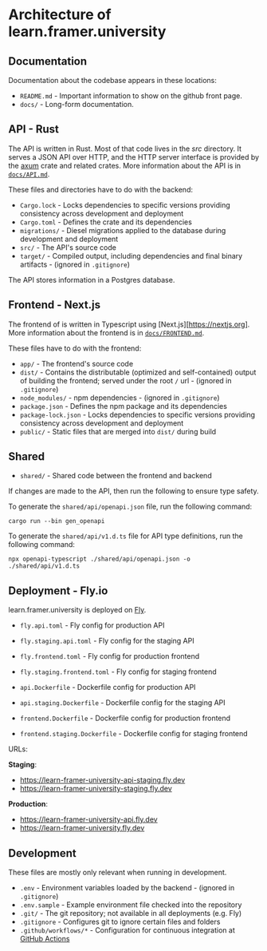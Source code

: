 # Architecture of learn.framer.university

## Documentation

Documentation about the codebase appears in these locations:

- `README.md` - Important information to show on the github front page.
- `docs/` - Long-form documentation.

## API - Rust

The API  is written in Rust. Most of that code lives in the _src_ directory. It
serves a JSON API over HTTP, and the HTTP server interface is provided by the [axum](https://crates.io/crates/axum) crate and
related crates. More information about the API is in
[`docs/API.md`](https://github.com/sakib25800/learn-framer-university/blob/main/docs/API.md).

These files and directories have to do with the backend:

- `Cargo.lock` - Locks dependencies to specific versions providing consistency across development
  and deployment
- `Cargo.toml` - Defines the crate and its dependencies
- `migrations/` - Diesel migrations applied to the database during development and deployment
- `src/` - The API's source code
- `target/` - Compiled output, including dependencies and final binary artifacts - (ignored in
  `.gitignore`)

The API stores information in a Postgres database.

## Frontend - Next.js

The frontend of is written in Typescript using [Next.js][https://nextjs.org]. More information about the
frontend is in [`docs/FRONTEND.md`](https://github.com/sakib25800/learn-framer-university/blob/main/docs/FRONTEND.md).

These files have to do with the frontend:

- `app/` - The frontend's source code
- `dist/` - Contains the distributable (optimized and self-contained) output of building the
  frontend; served under the root `/` url - (ignored in `.gitignore`)
- `node_modules/` - npm dependencies - (ignored in `.gitignore`)
- `package.json` - Defines the npm package and its dependencies
- `package-lock.json` - Locks dependencies to specific versions providing consistency across
  development and deployment
- `public/` - Static files that are merged into `dist/` during build

## Shared

- `shared/` - Shared code between the frontend and backend

If changes are made to the API, then run the following to ensure type safety.

To generate the `shared/api/openapi.json` file, run the following command:

```
cargo run --bin gen_openapi
```

To generate the `shared/api/v1.d.ts` file for API type definitions, run the following command:

```
npx openapi-typescript ./shared/api/openapi.json -o ./shared/api/v1.d.ts
```

## Deployment - Fly.io

learn.framer.university is deployed on [Fly](https://fly.io/).

- `fly.api.toml` - Fly config for production API
- `fly.staging.api.toml` - Fly config for the staging API

- `fly.frontend.toml` - Fly config for production frontend
- `fly.staging.frontend.toml` - Fly config for staging frontend

- `api.Dockerfile` - Dockerfile config for production API
- `api.staging.Dockerfile` - Dockerfile config for the staging API

- `frontend.Dockerfile` - Dockerfile config for production frontend
- `frontend.staging.Dockerfile` - Dockerfile config for staging frontend

URLs:

**Staging**:
- https://learn-framer-university-api-staging.fly.dev
- https://learn-framer-university-staging.fly.dev

**Production**:
- https://learn-framer-university-api.fly.dev
- https://learn-framer-university.fly.dev

## Development

These files are mostly only relevant when running in development.

- `.env` - Environment variables loaded by the backend - (ignored in `.gitignore`)
- `.env.sample` - Example environment file checked into the repository
- `.git/` - The git repository; not available in all deployments (e.g. Fly)
- `.gitignore` - Configures git to ignore certain files and folders
- `.github/workflows/*` - Configuration for continuous integration at [GitHub Actions](https://github.com/rust-lang/crates.io/actions)
